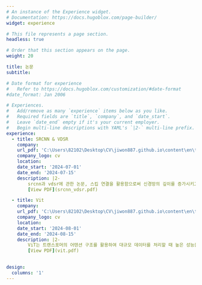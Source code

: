```yaml
---
# An instance of the Experience widget.
# Documentation: https://docs.hugoblox.com/page-builder/
widget: experience

# This file represents a page section.
headless: true

# Order that this section appears on the page.
weight: 20

title: 논문
subtitle:

# Date format for experience
#   Refer to https://docs.hugoblox.com/customization/#date-format
#date_format: Jan 2006

# Experiences.
#   Add/remove as many `experience` items below as you like.
#   Required fields are `title`, `company`, and `date_start`.
#   Leave `date_end` empty if it's your current employer.
#   Begin multi-line descriptions with YAML's `|2-` multi-line prefix.
experience:
  - title: SRCNN & VDSR
    company: 
    url_pdf: 'C:\Users\82102\Desktop\CV\jiwon887.github.io\content\en\thesis\read\srcnn_vdsr.pdf'
    company_logo: cv
    location:
    date_start: '2024-07-01'
    date_end: '2024-07-15'
    description: |2-
        srcnn과 vdsr에 관한 논문, 스킵 연결을 활용함으로써 신경망의 깊이를 증가시키고 성능을 향상시키며, 이전 모델들에 비해 더 빠른 수렴을 달성
        [View PDF](srcnn_vdsr.pdf)

  - title: Vit
    company: 
    url_pdf: 'C:\Users\82102\Desktop\CV\jiwon887.github.io\content\en\thesis\read\vit.pdf'
    company_logo: cv
    location: 
    date_start: '2024-08-01'
    date_end: '2024-08-15'
    description: |2-
        ViT는 트랜스포머의 어텐션 구조를 활용하여 대규모 데이터를 처리할 때 높은 성능을 보여줌
        [View PDF](vit.pdf)
    

design:
  columns: '1'
---
```

